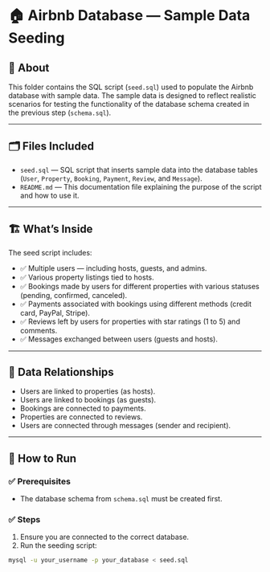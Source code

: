 # 🏠 Airbnb Database — Sample Data Seeding

## 📄 About

This folder contains the SQL script (`seed.sql`) used to populate the Airbnb database with sample data. The sample data is designed to reflect realistic scenarios for testing the functionality of the database schema created in the previous step (`schema.sql`).

---

## 🗂️ Files Included

- `seed.sql` — SQL script that inserts sample data into the database tables (`User`, `Property`, `Booking`, `Payment`, `Review`, and `Message`).
- `README.md` — This documentation file explaining the purpose of the script and how to use it.

---

## 🏗️ What’s Inside

The seed script includes:

- ✅ Multiple users — including hosts, guests, and admins.
- ✅ Various property listings tied to hosts.
- ✅ Bookings made by users for different properties with various statuses (pending, confirmed, canceled).
- ✅ Payments associated with bookings using different methods (credit card, PayPal, Stripe).
- ✅ Reviews left by users for properties with star ratings (1 to 5) and comments.
- ✅ Messages exchanged between users (guests and hosts).

---

## 🔗 Data Relationships

- Users are linked to properties (as hosts).
- Users are linked to bookings (as guests).
- Bookings are connected to payments.
- Properties are connected to reviews.
- Users are connected through messages (sender and recipient).

---

## 🚀 How to Run

### ✅ Prerequisites

- The database schema from `schema.sql` must be created first.

### ✅ Steps

1. Ensure you are connected to the correct database.
2. Run the seeding script:

```bash
mysql -u your_username -p your_database < seed.sql
